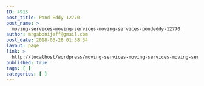 ```yaml
---
ID: 4915
post_title: Pond Eddy 12770
post_name: >
  moving-services-moving-services-moving-services-pondeddy-12770
author: mrgabonijeff@gmail.com
post_date: 2018-03-28 01:38:34
layout: page
link: >
  http://localhost/wordpress/moving-services-moving-services-moving-services-pondeddy-12770/
published: true
tags: [ ]
categories: [ ]
---
```

